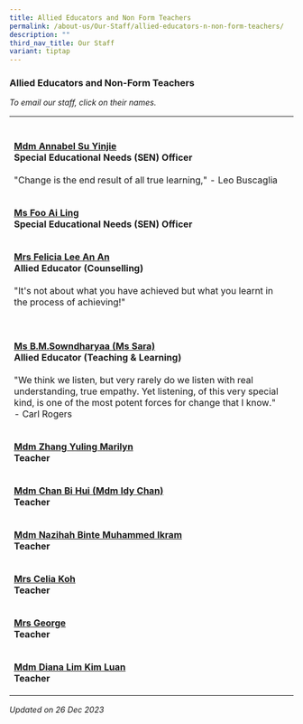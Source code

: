 ```yaml
---
title: Allied Educators and Non Form Teachers
permalink: /about-us/Our-Staff/allied-educators-n-non-form-teachers/
description: ""
third_nav_title: Our Staff
variant: tiptap
---
```

<h3>Allied Educators and Non-Form Teachers</h3><p><em>To email our staff, click on their names.</em></p><table><tbody><tr><th rowspan="1" colspan="1"><p></p></th><th rowspan="1" colspan="1"><p></p></th></tr><tr><td rowspan="1" colspan="1"><p><strong><a href="mailto:su_yin_jie@moe.edu.sg" rel="noopener noreferrer nofollow" target="_blank">Mdm Annabel Su Yinjie</a></strong><br><strong>Special Educational Needs (SEN) Officer</strong><br><br>"Change is the end result of all true learning," - Leo Buscaglia</p></td><td rowspan="1" colspan="1"><p></p></td></tr><tr><td rowspan="1" colspan="1"><p><strong><a href="mailto:foo_ai_ling@moe.edu.sg" rel="noopener noreferrer nofollow" target="_blank">Ms Foo Ai Ling</a></strong><br><strong>Special Educational Needs (SEN) Officer</strong></p></td><td rowspan="1" colspan="1"><p></p></td></tr><tr><td rowspan="1" colspan="1"><p><strong><a href="mailto:ang_an_an_felicia@moe.edu.sg" rel="noopener noreferrer nofollow" target="_blank">Mrs Felicia Lee An An</a></strong><br><strong>Allied Educator (Counselling)</strong><br><br>"It's not about what you have achieved but what you learnt in the process of achieving!"</p></td><td rowspan="1" colspan="1"><p></p></td></tr><tr><td rowspan="1" colspan="1"><p><br><strong><a href="mailto:b_m_sowndharyaa@moe.edu.sg" rel="noopener noreferrer nofollow" target="_blank">Ms B.M.Sowndharyaa (Ms Sara)</a></strong><br><strong>Allied Educator (Teaching &amp; Learning)</strong><br><br>"We think we listen, but very rarely do we listen with real understanding, true empathy. Yet listening, of this very special kind, is one of the most potent forces for change that I know." - Carl Rogers<br></p></td><td rowspan="1" colspan="1"><p></p></td></tr><tr><td rowspan="1" colspan="1"><p><strong><a href="mailto:zhang_yuling_marilyn@moe.edu.sg" rel="noopener noreferrer nofollow" target="_blank">Mdm Zhang Yuling Marilyn</a></strong><br><strong>Teacher</strong></p></td><td rowspan="1" colspan="1"><p></p></td></tr><tr><td rowspan="1" colspan="1"><p><strong><a href="mailto:chan_bi_hui@moe.edu.sg" rel="noopener noreferrer nofollow" target="_blank">Mdm Chan Bi Hui (Mdm Idy Chan)</a></strong> <br><strong>Teacher</strong></p></td><td rowspan="1" colspan="1"><p></p></td></tr><tr><td rowspan="1" colspan="1"><p><strong><a href="mailto:nazihah_muhammed_ikram@moe.edu.sg" rel="noopener noreferrer nofollow" target="_blank">Mdm Nazihah Binte Muhammed Ikram</a></strong><br><strong>Teacher</strong></p></td><td rowspan="1" colspan="1"><p></p></td></tr><tr><td rowspan="1" colspan="1"><p><strong><a href="mailto:neo_chew_yen@moe.edu.sg" rel="noopener noreferrer nofollow" target="_blank">Mrs Celia Koh</a></strong><br><strong>Teacher</strong></p></td><td rowspan="1" colspan="1"><p></p></td></tr><tr><td rowspan="1" colspan="1"><p><strong><a href="mailto:ng_han_jun@moe.edu.sg" rel="noopener noreferrer nofollow" target="_blank">Mrs George</a></strong><br><strong>Teacher</strong></p></td><td rowspan="1" colspan="1"><p></p></td></tr><tr><td rowspan="1" colspan="1"><p><strong><a href="mailto:lim_kim_luan@moe.edu.sg" rel="noopener noreferrer nofollow" target="_blank">Mdm Diana Lim Kim Luan</a></strong><br><strong>Teacher</strong></p></td><td rowspan="1" colspan="1"><p></p></td></tr></tbody></table><p><em>Updated on 26 Dec 2023</em></p>